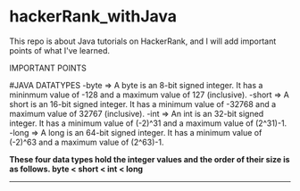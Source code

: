 # hackerRank_withJava
This repo is about Java tutorials on HackerRank, and I will add important points of what I've learned.

IMPORTANT POINTS

#JAVA DATATYPES
-byte => A byte is an 8-bit signed integer. It has a mininmum value of -128 and a maximum value of 127 (inclusive). 
-short => A short is an 16-bit signed integer. It has a minimum value of -32768 and a maximum value of 32767 (inclusive).
-int => An int is an 32-bit signed integer. It has a minimum value of (-2)^31 and a maximum value of (2^31)-1. 
-long => A long is an 64-bit signed integer. It has a minimum value of (-2)^63 and a maximum value of (2^63)-1. 

**These four data types hold the integer values and the order of their size is as follows.
byte < short < int < long**


----------------------------------------------------------------------------------------------------------
